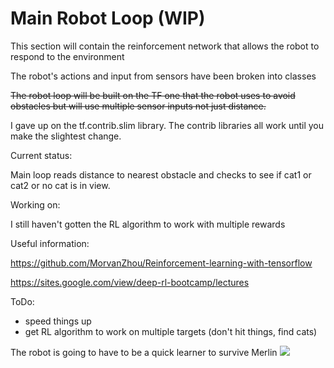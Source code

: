# Main Robot Loop  (WIP)

This section will contain the reinforcement network that allows the robot to respond to the environment



The robot's actions and input from sensors have been broken into classes


<strike>The robot loop will be built on the TF one that the robot uses to avoid obstacles but will 
use multiple sensor inputs not just distance.</strike>

I gave up on the tf.contrib.slim library. The contrib libraries all work until you make the slightest change.


Current status:

Main loop reads distance to nearest obstacle and checks to see if cat1 or cat2 or no cat is in view.


Working on:

I still haven't gotten the RL algorithm to work with multiple rewards


Useful information:

https://github.com/MorvanZhou/Reinforcement-learning-with-tensorflow

https://sites.google.com/view/deep-rl-bootcamp/lectures


ToDo:

- speed things up 
- get RL algorithm to work on multiple targets (don't hit things, find cats)


The robot is going to have to be a quick learner to survive Merlin
<img src="https://github.com/timestocome/RaspberryPi-Robot/blob/master/RobotBrain/MerlinRobot.jpg"/>
